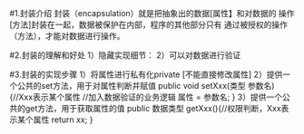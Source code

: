 #1.封装介绍
    封装（encapsulation）就是把抽象出的数据[属性】和对数据的
    操作[方法]封装在一起，数据被保护在内部，程序的其他部分只有
    通过被授权的操作（方法），才能对数据进行操作。

#2.封装的理解和好处
    1）隐藏实现细节：
    2）可以对数据进行验证

#3.封装的实现步骤
    1）将属性进行私有化private [不能直接修改属性]
    2）提供一个公共的set方法，用于对属性判断并赋值
       public void setXxx(类型 参数名){//Xxx表示某个属性
        //加入数据验证的业务逻辑
        属性 = 参数名;
        }
    3）提供一个公共的get方法，用于获取属性的值
       public 数据类型 getXxx(){//权限判断，Xxx表示某个属性
       return xx;
       }